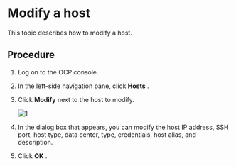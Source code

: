 Modify a host
==================================

This topic describes how to modify a host.

**Procedure**
----------------------------------

1. Log on to the OCP console.

2. In the left-side navigation pane, click **Hosts** .

3. Click **Modify** next to the host to modify.

   ![1](https://help-static-aliyun-doc.aliyuncs.com/assets/img/en-US/6604306461/p384216.png)

4. In the dialog box that appears, you can modify the host IP address, SSH port, host type, data center, type, credentials, host alias, and description.

5. Click **OK** .
